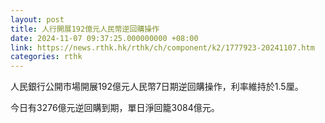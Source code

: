 ```yaml
---
layout: post
title: 人行開展192億元人民幣逆回購操作
date: 2024-11-07 09:37:25.000000000 +08:00
link: https://news.rthk.hk/rthk/ch/component/k2/1777923-20241107.htm
categories: rthk
---
```


人民銀行公開市場開展192億元人民幣7日期逆回購操作，利率維持於1.5厘。

今日有3276億元逆回購到期，單日淨回籠3084億元。
